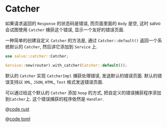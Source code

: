 # Catcher

如果请求返回的 `Response` 的状态码是错误, 而页面里面的 `Body` 是空, 这时 salvo 会试图使用 `Catcher` 捕获这个错误, 显示一个友好的错误页面.


一种简单的创建自定义 `Catcher` 的方法是, 通过 `Catcher::default()` 返回一个系统默认的 `Catcher`, 然后讲它添加到 `Service` 上.

```rust
use salvo::catcher::Catcher;

Service::new(router).with_catcher(Catcher::default());
```

默认的 ```Catcher``` 实现 ```CatcherImpl``` 捕获处理错误, 发送默认的错误页面. 默认的错误支持以 ```XML```, ```JSON```, ```HTML```, ```Text``` 格式发送错误页面.

可以通过给这个默认的 `Catcher` 添加 `hoop` 的方式, 把自定义的错误捕获程序添加到`Catcher`上. 这个错误捕获的程序依然是 `Handler`.

<CodeGroup>
  <CodeGroupItem title="main.rs" active>

@[code rust](../../../../codes/custom-error-page/src/main.rs)

  </CodeGroupItem>
  <CodeGroupItem title="Cargo.toml">

@[code toml](../../../../codes/custom-error-page/Cargo.toml)

  </CodeGroupItem>
</CodeGroup>